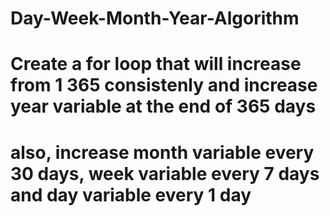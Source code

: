 # Day-Week-Month-Year-Algorithm
# Create a for loop that will increase from 1 365 consistenly and increase year variable at the end of 365 days
# also, increase month variable every 30 days, week variable every 7 days and day variable every 1 day
